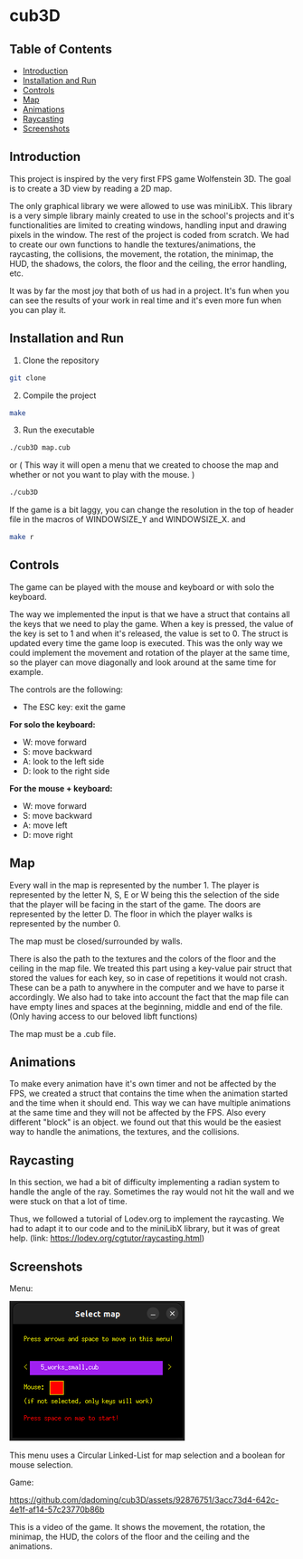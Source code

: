 # cub3D

## Table of Contents
- [Introduction](#introduction)
- [Installation and Run](#installation)
- [Controls](#controls)
- [Map](#map)
- [Animations](#animations)
- [Raycasting](#raycasting)
- [Screenshots](#screenshots)

## Introduction
This project is inspired by the very first FPS game Wolfenstein 3D. The goal is to create a 3D view by reading a 2D map.

The only graphical library we were allowed to use was miniLibX. This library is a very simple library mainly created to use in the school's projects and it's functionalities are limited to creating windows, handling input and drawing pixels in the window. The rest of the project is coded from scratch. We had to create our own functions to handle the textures/animations, the raycasting, the collisions, the movement, the rotation, the minimap, the HUD, the shadows, the colors, the floor and the ceiling, the error handling, etc.

It was by far the most joy that both of us had in a project. It's fun when you can see the results of your work in real time and it's even more fun when you can play it.

## Installation and Run
1. Clone the repository
```bash
git clone
```
2. Compile the project
```bash
make
```
3. Run the executable
```bash
./cub3D map.cub
```
or ( This way it will open a menu that we created to choose the map and whether or not you want to play with the mouse. )
```bash
./cub3D
```

If the game is a bit laggy, you can change the resolution in the top of header file in the macros of WINDOWSIZE_Y and WINDOWSIZE_X.
and 
```bash
make r
```

## Controls
The game can be played with the mouse and keyboard or with solo the keyboard. 

The way we implemented the input is that we have a struct that contains all the keys that we need to play the game. When a key is pressed, the value of the key is set to 1 and when it's released, the value is set to 0. The struct is updated every time the game loop is executed.
This was the only way we could implement the movement and rotation of the player at the same time, so the player can move diagonally and look around at the same time for example.

The controls are the following:

- The ESC key: exit the game

**For solo the keyboard:**
- W: move forward
- S: move backward
- A: look to the left side
- D: look to the right side

**For the mouse + keyboard:**
- W: move forward
- S: move backward
- A: move left
- D: move right

## Map

Every wall in the map is represented by the number 1. The player is represented by the letter N, S, E or W being this the selection of the side that the player will be facing in the start of the game. The doors are represented by the letter D. The floor in which the player walks is represented by the number 0.

The map must be closed/surrounded by walls. 

There is also the path to the textures and the colors of the floor and the ceiling in the map file. We treated this part using a key-value pair struct that stored the values for each key, so in case of repetitions it would not crash.
These can be a path to anywhere in the computer and we have to parse it accordingly. We also had to take into account the fact that the map file can have empty lines and spaces at the beginning, middle and end of the file. (Only having access to our beloved libft functions)

The map must be a .cub file.

## Animations

To make every animation have it's own timer and not be affected by the FPS, we created a struct that contains the time when the animation started and the time when it should end. This way we can have multiple animations at the same time and they will not be affected by the FPS.
Also every different "block" is an object. we found out that this would be the easiest way to handle the animations, the textures, and the collisions.

## Raycasting

In this section, we had a bit of difficulty implementing a radian system to handle the angle of the ray. Sometimes the ray would not hit the wall and we were stuck on that a lot of time. 

Thus, we followed a tutorial of Lodev.org to implement the raycasting. We had to adapt it to our code and to the miniLibX library, but it was of great help. (link: https://lodev.org/cgtutor/raycasting.html)

## Screenshots

Menu:

![Menu](https://github.com/dadoming/cub3D/blob/master/doc_images/Menu.png)

This menu uses a Circular Linked-List for map selection and a boolean for mouse selection.


Game:

https://github.com/dadoming/cub3D/assets/92876751/3acc73d4-642c-4e1f-af14-57c23770b86b

This is a video of the game. It shows the movement, the rotation, the minimap, the HUD, the colors of the floor and the ceiling and the animations.
